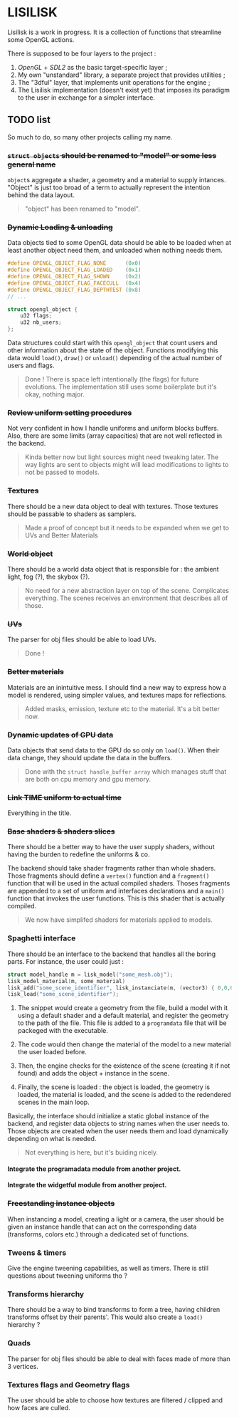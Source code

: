 # LISILISK

Lisilisk is a work in progress. It is a collection of functions that streamline some OpenGL actions.

There is supposed to be four layers to the project :

1. *OpenGL* + *SDL2* as the basic target-specific layer ;
2. My own "unstandard" library, a separate project that provides utilities ;
3. The "3dful" layer, that implements unit operations for the engine ;
4. The Lisilisk implementation (doesn't exist yet) that imposes its paradigm to the user in exchange for a simpler interface.

## TODO list

So much to do, so many other projects calling my name.

### ~~`struct objects` should be renamed to "model" or some less general name~~

`object`s aggregate a shader, a geometry and a material to supply intances. "Object" is just too broad of a term to actually represent the intention behind the data layout.

> "object" has been renamed to "model".

### ~~Dynamic Loading & unloading~~

Data objects tied to some OpenGL data should be able to be loaded when at least another object need them, and unloaded when nothing needs them.

```c
#define OPENGL_OBJECT_FLAG_NONE      (0x0)
#define OPENGL_OBJECT_FLAG_LOADED    (0x1)
#define OPENGL_OBJECT_FLAG_SHOWN     (0x2)
#define OPENGL_OBJECT_FLAG_FACECULL  (0x4)
#define OPENGL_OBJECT_FLAG_DEPTHTEST (0x8)
// ...

struct opengl_object {
    u32 flags;
    u32 nb_users;
};
```

Data structures could start with this `opengl_object` that count users and other information about the state of the object. Functions modifying this data would `load()`, `draw()` or `unload()` depending of the actual number of users and flags.

> Done ! There is space left intentionally (the flags) for future evolutions. The implementation still uses some boilerplate but it's okay, nothing major.

### ~~Review uniform setting procedures~~

Not very confident in how I handle uniforms and uniform blocks buffers. Also, there are some limits (array capacities) that are not well reflected in the backend.

> Kinda better now but light sources might need tweaking later. The way lights are sent to objects might will lead modifications to lights to not be passed to models.

### ~~Textures~~

There should be a new data object to deal with textures. Those textures should be passable to shaders as samplers.

> Made a proof of concept but it needs to be expanded when we get to UVs and Better Materials

### ~~World object~~

There should be a world data object that is responsible for : the ambient light, fog (?), the skybox (?).

> No need for a new abstraction layer on top of the scene. Complicates everything. The scenes receives an environment that describes all of those.

### ~~UVs~~

The parser for obj files should be able to load UVs.

> Done !

### ~~Better materials~~

Materials are an inintuitive mess. I should find a new way to express how a model is rendered, using simpler values, and textures maps for reflections.

> Added masks, emission, texture etc to the material. It's a bit better now.

### ~~Dynamic updates of GPU data~~

Data objects that send data to the GPU do so only on `load()`. When their data change, they should update the data in the buffers.

> Done with the `struct handle_buffer array` which manages stuff that are both on cpu memory and gpu memory.

### ~~Link TIME uniform to actual time~~

Everything in the title.

### ~~Base shaders & shaders slices~~

There should be a better way to have the user supply shaders, without having the burden to redefine the uniforms & co.

The backend should take shader fragments rather than whole shaders. Those fragments should define a `vertex()` function and a `fragment()` function that will be used in the actual compiled shaders. Thoses fragments are appended to a set of uniform and interfaces declarations and a `main()` function that invokes the user functions. This is this shader that is actually compiled.

> We now have simplifed shaders for materials applied to models.

### Spaghetti interface

There should be an interface to the backend that handles all the boring parts. For instance, the user could just :

```c
struct model_handle m = lisk_model("some_mesh.obj");
lisk_model_material(m, some_material)
lisk_add("some_scene_identifier", lisk_instanciate(m, (vector3) { 0,0,0 }));
lisk_load("some_scene_identifier");
```

1. The snippet would create a geometry from the file, build a model with it using a default shader and a default material, and register the geometry to the path of the file. This file is added to a `programdata` file that will be packeged with the executable.

2. The code would then change the material of the model to a new material the user loaded before.

3. Then, the engine checks for the existence of the scene (creating it if not found) and adds the object + instance in the scene.

4. Finally, the scene is loaded : the object is loaded, the geometry is loaded, the material is loaded, and the scene is added to the redendered scenes in the main loop.

Basically, the interface should initialize a static global instance of the backend, and register data objects to string names when the user needs to. Those objects are created when the user needs them and load dynamically depending on what is needed.

> Not everything is here, but it's buiding nicely.

#### Integrate the programadata module from another project.

#### Integrate the widgetful module from another project.

### ~~Freestanding instance objects~~

When instancing a model, creating a light or a camera, the user should be given an instance handle that can act on the corresponding data (transforms, colors etc.) through a dedicated set of functions.

### Tweens & timers

Give the engine tweening capabilities, as well as timers. There is still questions about tweening uniforms tho ?

### Transforms hierarchy

There should be a way to bind transforms to form a tree, having children transforms offset by their parents'. This would also create a `load()` hierarchy ?

### Quads

The parser for obj files should be able to deal with faces made of more than 3 vertices.

### Textures flags and Geometry flags

The user should be able to choose how textures are filtered / clipped and how faces are culled.
